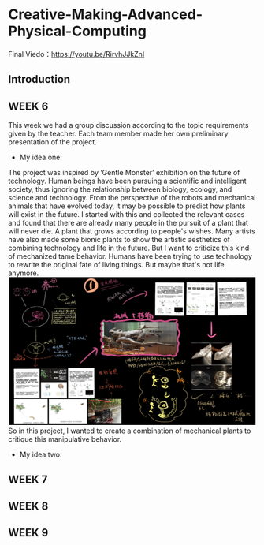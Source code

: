 # Creative-Making-Advanced-Physical-Computing

Final Viedo：https://youtu.be/RirvhJJkZnI

## Introduction




## WEEK 6
This week we had a group discussion according to the topic requirements given by the teacher. Each team member made her own preliminary presentation of the project.
* My idea one:
<Future Plant>
The project was inspired by ‘Gentle Monster’ exhibition on the future of technology. Human beings have been pursuing a scientific and intelligent society, thus ignoring the relationship between biology, ecology, and science and technology. From the perspective of the robots and mechanical animals that have evolved today, it may be possible to predict how plants will exist in the future. 
I started with this and collected the relevant cases and found that there are already many people in the pursuit of a plant that will never die. A plant that grows according to people's wishes. Many artists have also made some bionic plants to show the artistic aesthetics of combining technology and life in the future. But I want to criticize this kind of mechanized tame behavior. Humans have been trying to use technology to rewrite the original fate of living things. But maybe that's not life anymore.  
<div align=center>
<img src="https://github.com/AnnDkk/Creative-Making-Advanced-Physical-Computing/blob/main/image/WechatIMG251.jpeg" width="500" height="300">
</div>
So in this project, I wanted to create a combination of mechanical plants to critique this manipulative behavior. 


* My idea two:







## WEEK 7

## WEEK 8

## WEEK 9
